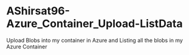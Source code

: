 # AShirsat96-Azure_Container_Upload-ListData
Upload Blobs into my container in Azure and Listing all the blobs in my Azure Container
